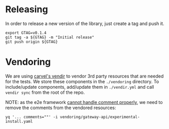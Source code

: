 # Releasing

In order to release a new version of the library, just create a tag and push it.
```
export GTAG=v0.1.4
git tag -a ${GTAG} -m "Initial release"
git push origin ${GTAG}
```

# Vendoring
We are using [carvel's vendir](https://carvel.dev/vendir/) to vendor 3rd party resources that are needed for the tests.
We store these components in the `./vendoring` directory. To include/update components, add/update them in `./vendir.yml`
and call `vendir sync` from the root of the repo.

NOTE: as the e2e framework [cannot handle comment properly](https://github.com/kubernetes-sigs/e2e-framework/issues/388),
we need to remove the comments from the vendored resources:
```shell
yq '... comments=""' -i vendoring/gateway-api/experimental-install.yaml
```

